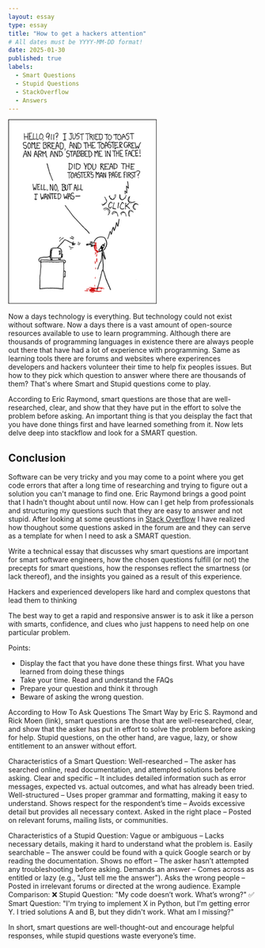 ```yaml
---
layout: essay
type: essay
title: "How to get a hackers attention"
# All dates must be YYYY-MM-DD format!
date: 2025-01-30
published: true
labels:
  - Smart Questions
  - Stupid Questions
  - StackOverflow
  - Answers
---
```


<img width="300px" class="rounded float-start pe-4" src="../img/smart-questions/rtfm.png">

Now a days technology is everything. But technology could not exist without software. Now a days there is a vast amount of open-source resources available to use to learn programming. Although there are thousands of programming languages in existence there are always people out there that have had a lot of experience with programming. Same as learning tools there are forums and websites where experirences developers and hackers volunteer their time to help fix peoples issues. But how to they pick which question to answer where there are thousands of them? That's where Smart and Stupid questions come to play.

According to Eric Raymond, smart questions are those that are well-researched, clear, and show that they have put in the effort to solve the problem before asking. An important thing is that you deisplay the fact that you have done things first and have learned something from it. Now lets delve deep into stackflow and look for a SMART question. 




## Conclusion
Software can be very tricky and you may come to a point where you get code errors that after a long time of researching and trying to figure out a solution you can't manage to find one. Eric Raymond brings a good point that I hadn't thought about until now. How can I get help from professionals and structuring my questions such that they are easy to answer and not stupid. After looking at some qeustions in [Stack Overflow](https://stackoverflow.com) I have realized how thoughout some questions asked in the forum are and they can serve as a template for when I need to ask a SMART question. 

Write a technical essay that discusses why smart questions are important for smart software engineers, how the chosen questions fulfill (or not) the precepts for smart questions, how the responses reflect the smartness (or lack thereof), and the insights you gained as a result of this experience.

Hackers and experienced developers like hard and complex questons that lead them to thinking

 The best way to get a rapid and responsive answer is to ask it like a person with smarts, confidence, and clues who just happens to need help on one particular problem.

 Points:
- Display the fact that you have done these things first. What you have learned from doing these things
- Take your time. Read and understand the FAQs
- Prepare your question and think it through
- Beware of asking the wrong question.



According to How To Ask Questions The Smart Way by Eric S. Raymond and Rick Moen (link), smart questions are those that are well-researched, clear, and show that the asker has put in effort to solve the problem before asking for help. Stupid questions, on the other hand, are vague, lazy, or show entitlement to an answer without effort.

Characteristics of a Smart Question:
Well-researched – The asker has searched online, read documentation, and attempted solutions before asking.
Clear and specific – It includes detailed information such as error messages, expected vs. actual outcomes, and what has already been tried.
Well-structured – Uses proper grammar and formatting, making it easy to understand.
Shows respect for the respondent’s time – Avoids excessive detail but provides all necessary context.
Asked in the right place – Posted on relevant forums, mailing lists, or communities.

Characteristics of a Stupid Question:
Vague or ambiguous – Lacks necessary details, making it hard to understand what the problem is.
Easily searchable – The answer could be found with a quick Google search or by reading the documentation.
Shows no effort – The asker hasn’t attempted any troubleshooting before asking.
Demands an answer – Comes across as entitled or lazy (e.g., "Just tell me the answer").
Asks the wrong people – Posted in irrelevant forums or directed at the wrong audience.
Example Comparison:
❌ Stupid Question: "My code doesn’t work. What’s wrong?"
✅ Smart Question: "I'm trying to implement X in Python, but I'm getting error Y. I tried solutions A and B, but they didn't work. What am I missing?"

In short, smart questions are well-thought-out and encourage helpful responses, while stupid questions waste everyone’s time.
